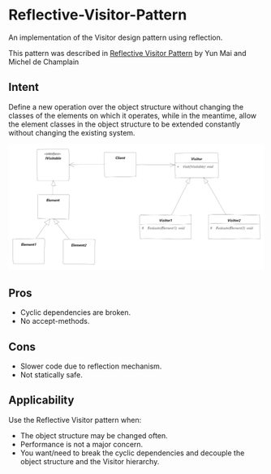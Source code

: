 # Reflective-Visitor-Pattern
An implementation of the Visitor design pattern using reflection.

This pattern was described in [Reflective Visitor Pattern](https://hillside.net/europlop/HillsideEurope/Papers/EuroPLoP2001/2001_MaiEtAl_ReflectiveVisitorPattern.pdf) by Yun Mai and Michel de Champlain 

## Intent
Define a new operation over the object structure without changing the classes of the
elements on which it operates, while in the meantime, allow the element classes in the
object structure to be extended constantly without changing the existing system.

![Reflective_Visitor](https://raw.githubusercontent.com/milton-lopez/Reflective-Visitor-Pattern/master/Diagram/Class%20Model.png "Reflective Visitor")

## Pros
* Cyclic dependencies are broken.
* No accept-methods.

## Cons
* Slower code due to reflection mechanism.
* Not statically safe.

## Applicability
Use the Reflective Visitor pattern when:

* The object structure may be changed often.
* Performance is not a major concern.
* You want/need to break the cyclic dependencies and decouple the object structure and the Visitor hierarchy.
